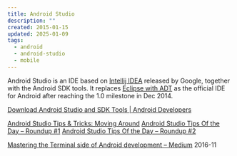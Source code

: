 ```yaml
---
title: Android Studio
description: ""
created: 2015-01-15
updated: 2025-01-09
tags:
  - android
  - android-studio
  - mobile
---
```


Android Studio is an IDE based on [Intellij IDEA](http://www.jetbrains.com/idea/features/android.html) released by Google, together with the Android SDK tools. It replaces [Eclipse with ADT](http://developer.android.com/tools/help/adt.html) as the official IDE for Android after reaching the 1.0 milestone in Dec 2014.

[Download Android Studio and SDK Tools | Android Developers](http://developer.android.com/sdk/index.html)

[Android Studio Tips & Tricks: Moving Around](http://www.developerphil.com/android-studio-tips-tricks-moving-around/)
[Android Studio Tips Of the Day – Roundup #1](http://www.developerphil.com/android-studio-tips-of-the-day-roundup-1/)
[Android Studio Tips Of the Day – Roundup #2](http://www.developerphil.com/android-studio-tips-of-the-day-roundup-2/)

[Mastering the Terminal side of Android development – Medium](https://medium.com/@cesarmcferreira/mastering-the-terminal-side-of-android-development-e7520466c521) 2016-11
